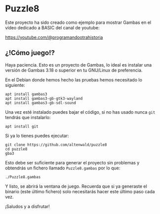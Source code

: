 # Puzzle8

Este proyecto ha sido creado como ejemplo para mostrar Gambas en el vídeo dedicado a BASIC del canal de youtube:

https://youtube.com/@programandootrahistoria

## ¿!Cómo juego!?

Haya paciencia. Esto es un proyecto de Gambas, lo ideal es instalar una versión de Gambas 3.18 o superior en tu GNU/Linux de preferencia.

En el Debian donde hemos hecho las pruebas hemos necesitado lo siguiente:

```
apt install gambas3
apt install gambas3-gb-gtk3-wayland
apt install gambas3-gb-sdl-sound
```

Una vez esté instalado puedes bajar el código, si no has usado nunca `git` tendrás que instalarlo:

```
apt install git
```

Si ya lo tienes puedes ejecutar:

```
git clone https://github.com/altenwald/puzzle8
cd puzzle8
gba3
```

Esto debe ser suficiente para generar el proyecto sin problemas y obtendrás un fichero llamado `Puzzle8.gambas` por lo que:

```
./Puzzle8.gambas
```

Y listo, se abrirá la ventana de juego. Recuerda que si ya generaste el binario (este último fichero) solo necesitarás hacer este último paso cada vez.

¡Saludos y a disfrutar!

